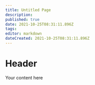 ```yaml
---
title: Untitled Page
description: 
published: true
date: 2021-10-25T08:31:11.896Z
tags: 
editor: markdown
dateCreated: 2021-10-25T08:31:11.896Z
---
```


# Header
Your content here